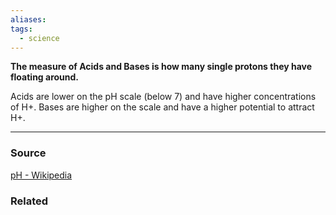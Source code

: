 ```yaml
---
aliases: 
tags:
  - science
---
```

**The measure of Acids and Bases is how many single protons they have floating around.**

Acids are lower on the pH scale (below 7) and have higher concentrations of H+. Bases are higher on the scale and have a higher potential to attract H+.

---

### Source

[pH - Wikipedia](https://en.m.wikipedia.org/wiki/PH)

### Related